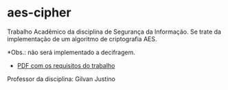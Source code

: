 # aes-cipher
Trabalho Acadêmico da disciplina de Segurança da Informação. Se trate da implementação de um algoritmo de criptografia AES.

*Obs.: não será implementado a decifragem.

- [PDF com os requisitos do trabalho](https://ava3.furb.br/mod/assign/view.php?id=700757)

Professor da disciplina: Gilvan Justino

